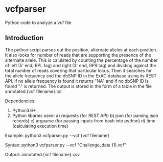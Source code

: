 # vcfparser
Python code to analyze a vcf file

## Introduction

The python script parses out the position, alternate alleles at each position. It also looks for number of reads that are supporting the presence of the alternalte allele. This is calulated by counting the percentage of the number of left (5' end, RPL tag) and right (3' end, RPR tag) and dividing against the total number of reads covering that particular locus. Then it searches for the allele frequency and the dbSNP ID in the ExAC database using its REST API. if no allele frequency is found it returns "NA" and if no dbSNP ID is found "." is returned. The output is stored in the form of a table in the file annotated.{vcf filename}.txt

Dependencies:
1) Python3.6+
2) Python libaries used:
   a) requests (for REST API)
   b) json (for parsing json records)
   c) argparse (for passing inputs from bash into python)
   d) time (calculating execution time)

Example:
python3 vcfparser.py --vcf {vcf filename}

Syntax:
python3 vcfparser.py --vcf "Challenge_data (1).vcf"

Output:
annotated.{vcf filename}.csv
